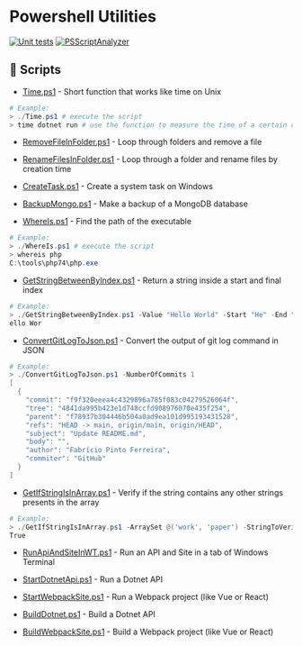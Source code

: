 # Powershell Utilities 
[![Unit tests](https://github.com/pferreirafabricio/powershell-utils/actions/workflows/tests.yml/badge.svg)](https://github.com/pferreirafabricio/powershell-utils/actions/workflows/tests.yml)
[![PSScriptAnalyzer](https://github.com/pferreirafabricio/powershell-utils/actions/workflows/script-analyzer.yml/badge.svg)](https://github.com/pferreirafabricio/powershell-utils/actions/workflows/script-analyzer.yml)

## 🐍 Scripts
- [Time.ps1](./Time.ps1) - Short function that works like time on Unix <br/>
```powershell
# Example: 
> ./Time.ps1 # execute the script
> time dotnet run # use the function to measure the time of a certain command
```
- [RemoveFileInFolder.ps1](./RemoveFileInFolder.ps1) - Loop through folders and remove a file

- [RenameFilesInFolder.ps1](./RenameFilesInFolder.ps1) - Loop through a folder and rename files by creation time

- [CreateTask.ps1](./CreateTask.ps1) - Create a system task on Windows

- [BackupMongo.ps1](./BackupMongo.ps1) - Make a backup of a MongoDB database

- [WhereIs.ps1](./WhereIs.ps1) - Find the path of the executable
```powershell
# Example: 
> ./WhereIs.ps1 # execute the script
> whereis php
C:\tools\php74\php.exe
```

- [GetStringBetweenByIndex.ps1](./GetStringBetweenByIndex.ps1) - Return a string inside a start and final index
```powershell
# Example: 
> ./GetStringBetweenByIndex.ps1 -Value "Hello World" -Start "He" -End "ld"
ello Wor
``` 

- [ConvertGitLogToJson.ps1](./ConvertGitLogToJson.ps1) - Convert the output of git log command in JSON
```powershell
# Example: 
> ./ConvertGitLogToJson.ps1 -NumberOfCommits 1
[
  {
    "commit": "f9f320eeea4c4329896a785f083c04279526064f",
    "tree": "4841da995b423e1d748ccfd908976070e435f254",  
    "parent": "f78937b304446b504a0ad9ea101d995193431528",
    "refs": "HEAD -> main, origin/main, origin/HEAD",    
    "subject": "Update README.md",
    "body": "",
    "author": "Fabrício Pinto Ferreira",
    "commiter": "GitHub"
  }
]
``` 

- [GetIfStringIsInArray.ps1](./GetIfStringIsInArray.ps1) - Verify if the string contains any other strings presents in the array
```powershell
# Example: 
> ./GetIfStringIsInArray.ps1 -ArraySet @('work', 'paper') -StringToVerify "I work in a paper company"
True
``` 

- [RunApiAndSiteInWT.ps1](./RunApiAndSiteInWT.ps1) - Run an API and Site in a tab of Windows Terminal

- [StartDotnetApi.ps1](./StartDotnetApi.ps1) - Run a Dotnet API

- [StartWebpackSite.ps1](./StartWebpackSite.ps1) - Run a Webpack project (like Vue or React)

- [BuildDotnet.ps1](./BuildDotnet.ps1) - Build a Dotnet API

- [BuildWebpackSite.ps1](./BuildWebpackSite.ps1) - Build a Webpack project (like Vue or React)
